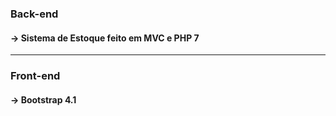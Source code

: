 <h3>Back-end</h3>
<h4> -> Sistema de Estoque feito em MVC e PHP 7</h4>
<hr>
<h3>Front-end</h3>
<h4> -> Bootstrap 4.1</h4>
